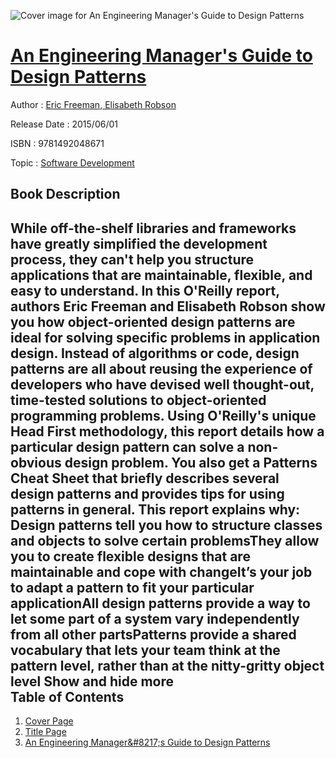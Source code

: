![Cover image for An Engineering Manager&#39;s Guide to Design Patterns](https://imgdetail.ebookreading.net/cover/cover/software_development/EB9781492048671.jpg)

[An Engineering Manager&#39;s Guide to Design Patterns](https://ebookreading.net/view/book/An+Engineering+Manager%26%2339%3Bs+Guide+to+Design+Patterns-EB9781492048671_1.html "An Engineering Manager&#39;s Guide to Design Patterns")
====================================================================================================================

Author : [Eric Freeman](https://ebookreading.net/search/author/Eric+Freeman),[ Elisabeth Robson](https://ebookreading.net/search/author/+Elisabeth+Robson)

Release Date : 2015/06/01

ISBN : 9781492048671

Topic : [Software Development](https://ebookreading.net/search/category/software-development)

Book Description
-----------------

 While off-the-shelf libraries and frameworks have greatly simplified the development process, they can't help you structure applications that are maintainable, flexible, and easy to understand. In this O'Reilly report, authors Eric Freeman and Elisabeth Robson show you how object-oriented design patterns are ideal for solving specific problems in application design.
Instead of algorithms or code, design patterns are all about reusing the experience of developers who have devised well thought-out, time-tested solutions to object-oriented programming problems. Using O'Reilly's unique Head First methodology, this report details how a particular design pattern can solve a non-obvious design problem. You also get a Patterns Cheat Sheet that briefly describes several design patterns and provides tips for using patterns in general.
This report explains why:
Design patterns tell you how to structure classes and objects to solve certain problemsThey allow you to create flexible designs that are maintainable and cope with changeIt’s your job to adapt a pattern to fit your particular applicationAll design patterns provide a way to let some part of a system vary independently from all other partsPatterns provide a shared vocabulary that lets your team think at the pattern level, rather than at the nitty-gritty object level        Show and hide more                
Table of Contents
-----------------

1. [Cover Page](https://ebookreading.net/view/book/An+Engineering+Manager%26%2339%3Bs+Guide+to+Design+Patterns-EB9781492048671_1.html)
1. [Title Page](https://ebookreading.net/view/book/An+Engineering+Manager%26%2339%3Bs+Guide+to+Design+Patterns-EB9781492048671_2.html)
1. [An Engineering Manager&amp;#8217;s Guide to Design Patterns](https://ebookreading.net/view/book/An+Engineering+Manager%26%2339%3Bs+Guide+to+Design+Patterns-EB9781492048671_3.html#ch00)
